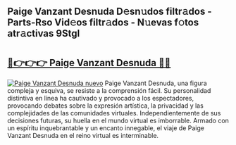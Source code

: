 ## Paige Vanzant Desnuda D𝚎sn𝚞dos filtr𝚊dos - Parts-Rso Vid𝚎os filtr𝚊dos - N𝚞evas f𝚘tos atr𝚊ctivas 9Stgl

# <h2><a href="http://mb8n58.tromn.icu/?c=Paige+Vanzant+Desnuda">🔗👉👉👉 Paige Vanzant Desnuda 🔗🔗</a></h2>

[![Paige Vanzant Desnuda nuevo](https://i.imgur.com/pEAQMta.gif)](http://mb8n58.tromn.icu/?c=Paige+Vanzant+Desnuda)
Paige Vanzant Desnuda, una figura compleja y esquiva, se resiste a la comprensión fácil. Su personalidad distintiva en línea ha cautivado y provocado a los espectadores, provocando debates sobre la expresión artística, la privacidad y las complejidades de las comunidades virtuales. Independientemente de sus decisiones futuras, su huella en el mundo virtual es imborrable. Armado con un espíritu inquebrantable y un encanto innegable, el viaje de Paige Vanzant Desnuda en el reino virtual es interminable.
